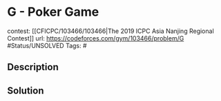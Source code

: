 # G - Poker Game

contest: [[CFICPC/103466/103466|The 2019 ICPC Asia Nanjing Regional Contest]]
url: https://codeforces.com/gym/103466/problem/G
#Status/UNSOLVED
Tags: #

## Description

## Solution

